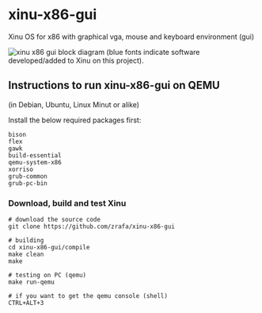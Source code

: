 # xinu-x86-gui
Xinu OS for x86 with graphical vga, mouse and keyboard environment (gui)

![xinu x86 gui block diagram (blue fonts indicate software developed/added to Xinu on this project).](https://raw.githubusercontent.com/zrafa/xinu-x86-gui/main/xinu-x86-gui.jpg)

## Instructions to run xinu-x86-gui on QEMU

(in Debian, Ubuntu, Linux Minut or alike)

Install the below required packages first:

```
bison
flex
gawk
build-essential
qemu-system-x86
xorriso
grub-common
grub-pc-bin
```



### Download, build and test Xinu

```
# download the source code
git clone https://github.com/zrafa/xinu-x86-gui

# building
cd xinu-x86-gui/compile
make clean
make

# testing on PC (qemu)
make run-qemu

# if you want to get the qemu console (shell)
CTRL+ALT+3
```



